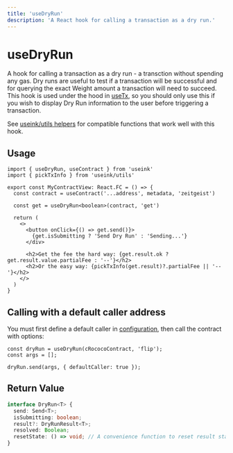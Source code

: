 ```yaml
---
title: 'useDryRun'
description: 'A React hook for calling a transaction as a dry run.'
---
```


# useDryRun

A hook for calling a transaction as a dry run - a transction without spending any gas. Dry
runs are useful to test if a transaction will be successful and for querying the exact
Weight amount a transaction will need to succeed. This hook is used under the hood in
[useTx](/frontend/core/hooks/contracts/use-tx), so you should only use this if you wish to
display Dry Run information to the user before triggering a transaction.

See [useink/utils helpers](/frontend/utils/pick) for compatible functions that work
well with this hook. 

## Usage

```tsx
import { useDryRun, useContract } from 'useink'
import { pickTxInfo } from 'useink/utils'

export const MyContractView: React.FC = () => {
  const contract = useContract('...address', metadata, 'zeitgeist')
  
  const get = useDryRun<boolean>(contract, 'get')

  return (
    <>
      <button onClick={() => get.send()}>
        {get.isSubmitting ? 'Send Dry Run' : 'Sending...'}
      </div>

      <h2>Get the fee the hard way: {get.result.ok ? get.result.value.partialFee : '--'}</h2>
      <h2>Or the easy way: {pickTxInfo(get.result)?.partialFee || '--'}</h2>
    </>
  )
}
```

## Calling with a default caller address

You must first define a default caller in [configuration](/frontend/configuration#configprops), then call the contract with options:

```tsx
const dryRun = useDryRun(cRococoContract, 'flip');
const args = [];

dryRun.send(args, { defaultCaller: true });
```

## Return Value

```ts
interface DryRun<T> {
  send: Send<T>;
  isSubmitting: boolean;
  result?: DryRunResult<T>;
  resolved: Boolean;
  resetState: () => void; // A convenience function to reset result state
}
```